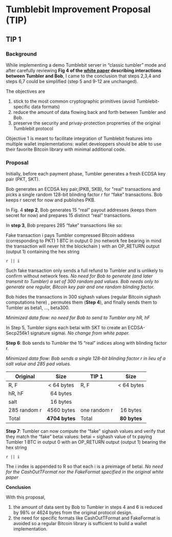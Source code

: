 # Tumblebit Improvement Proposal (TIP)


## TIP 1


### Background


While implementing a demo Tumblebit server in “classic tumbler” mode and after carefully reviewing **Fig 4 of the [white paper](https://eprint.iacr.org/2016/575.pdf) describing interactions between Tumbler and Bob**, I came to the conclusion that steps 2,3,4 and steps 6,7 could be simplified (step 5 and 9-12 are unchanged).

The objectives are 

1. stick to the most common cryptographic primitives (avoid Tumblebit-specific data formats) 
2. reduce the amount of data flowing back and forth between Tumbler and Bob.
3. preserve the security and privay-protection proprerties of the original Tumblebit protocol

Objective 1 is meant to facilitate integration of Tumblebit features into multiple wallet implementations: 
wallet developpers should be able to use their favorite Bitcoin library with minimal additional code.


### Proposal


Initially, before each payment phase, Tumbler generates a fresh ECDSA key pair (PKT, SKT).

Bob generates an ECDSA key pair,(PKB, SKB), for "real" transactions and picks a single random 128-bit blinding factor r for “fake” transactions. Bob keeps r secret for now and publishes PKB.

In Fig. 4 **step 2**, Bob generates 15 “real” payout addresses (keeps them secret for now) and prepares 15 distinct “real” transactions.

In **step 3**, Bob prepares 285  “fake” transactions like so:

Fake transaction i pays Tumbler compressed Bitcoin address (corresponding to PKT) 1 BTC in output 0 (no network fee bearing in mind the transaction will never hit the blockchain ) with an OP_RETURN output (output 1) containing the hex string

`r || i `

Such fake transaction only sends a full refund to Tumbler and is unlikely to confirm without network fees.
_No need for Bob to generate (and later transmit to Tumbler) a set of 300 random pad values. Bob needs only to generate one regular, Bitcoin key pair and one random blinding factor._

Bob hides the transactions in 300 sighash values (regular Bitcoin sighash computations here) , permutes them (**Step 4**), and finally sends them to Tumbler as beta1, ..., beta300.

_Minimized data flow: no need for Bob to send to Tumbler any hR, hF_ 

In Step 5, Tumbler signs each betai with SKT to create an ECDSA-Secp256k1 signature sigmai. 
_No change from white paper._

**Step 6**: Bob sends to Tumbler the 15 “real” indices along with blinding factor r.

_Minimized data flow: Bob sends a single 128-bit blinding factor r in lieu of a salt value and 285 pad values._


| Original      | Size         | TIP 1        | Size        |
| ------------- |:------------:| ------------ |:-----------:|
| R, F          |  < 64 bytes  | R, F         | < 64 bytes  |
| hR, hF        | 64 bytes     |              |             |
| salt          | 16 bytes     |              |             |
| 285 random r  | 4560 bytes   | one random r | 16 bytes    |
| Total         |**4704 bytes**| Total        |**80 bytes** |


**Step 7**: Tumbler can now compute the “fake” sighash values and verify that they match the “fake” betai values:
betai = sighash value of tx paying Tumbler 1 BTC in output 0 with an OP_RETURN output (output 1) bearing the hex string 

`r || i `

The i index is appended to R so that each i is a preimage of betai.
_No need for the CashOutTFormat nor the FakeFormat specified in the original white paper_

**Conclusion**

With this proposal, 

1. the amount of data sent by Bob to Tumbler in steps 4 and 6 is reduced by 98% or 4624 bytes from the original protocol design.
2. the need for specific formats like CashOutTFormat and FakeFormat is avoided so a regular Bitcoin library is sufficient to build a wallet implementation.
